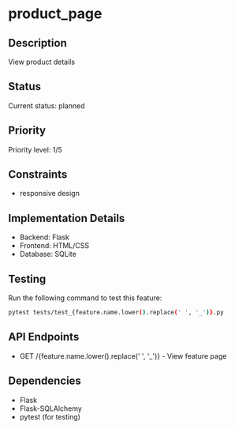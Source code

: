 # product_page

## Description
View product details

## Status
Current status: planned

## Priority
Priority level: 1/5

## Constraints
- responsive design

## Implementation Details
- Backend: Flask
- Frontend: HTML/CSS
- Database: SQLite

## Testing
Run the following command to test this feature:
```bash
pytest tests/test_{feature.name.lower().replace(' ', '_')}.py
```

## API Endpoints
- GET /{feature.name.lower().replace(' ', '_')} - View feature page

## Dependencies
- Flask
- Flask-SQLAlchemy
- pytest (for testing)
